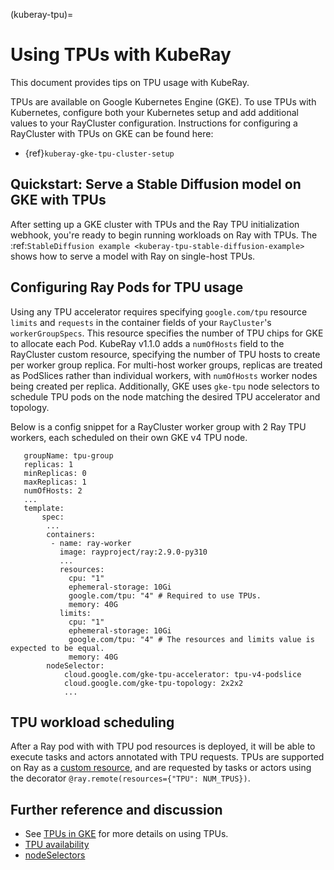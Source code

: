 (kuberay-tpu)=

# Using TPUs with KubeRay

This document provides tips on TPU usage with KubeRay.

TPUs are available on Google Kubernetes Engine (GKE). To use TPUs with Kubernetes, configure
both your Kubernetes setup and add additional values to your RayCluster configuration.
Instructions for configuring a RayCluster with TPUs on GKE can be found here:

- {ref}`kuberay-gke-tpu-cluster-setup`

## Quickstart: Serve a Stable Diffusion model on GKE with TPUs

After setting up a GKE cluster with TPUs and the Ray TPU initialization webhook, you're ready to begin running
workloads on Ray with TPUs. The :ref:`StableDiffusion example <kuberay-tpu-stable-diffusion-example>` shows how to
serve a model with Ray on single-host TPUs.


## Configuring Ray Pods for TPU usage

Using any TPU accelerator requires specifying `google.com/tpu` resource `limits` and `requests` in the container fields of your `RayCluster`'s
`workerGroupSpecs`. This resource specifies the number of TPU chips for GKE to allocate each Pod. KubeRay v1.1.0 adds a `numOfHosts`
field to the RayCluster custom resource, specifying the number of TPU hosts to create per worker group replica. For multi-host worker groups,
replicas are treated as PodSlices rather than individual workers, with `numOfHosts` worker nodes being created per replica.
Additionally, GKE uses `gke-tpu` node selectors to schedule TPU pods on the node matching the desired TPU accelerator and topology.

Below is a config snippet for a RayCluster worker group with 2 Ray TPU workers, each scheduled on their own GKE v4 TPU node.

```
   groupName: tpu-group
   replicas: 1
   minReplicas: 0
   maxReplicas: 1
   numOfHosts: 2
   ...
   template:
       spec:
        ...
        containers:
         - name: ray-worker
           image: rayproject/ray:2.9.0-py310
           ...
           resources:
             cpu: "1"
             ephemeral-storage: 10Gi
             google.com/tpu: "4" # Required to use TPUs.
             memory: 40G
           limits:
             cpu: "1"
             ephemeral-storage: 10Gi
             google.com/tpu: "4" # The resources and limits value is expected to be equal.
             memory: 40G
        nodeSelector:
            cloud.google.com/gke-tpu-accelerator: tpu-v4-podslice
            cloud.google.com/gke-tpu-topology: 2x2x2
            ...
```

## TPU workload scheduling

After a Ray pod with with TPU pod resources is deployed, it will be able to execute tasks and actors annotated with TPU requests.
TPUs are supported on Ray as a [custom resource](https://docs.ray.io/en/latest/ray-core/scheduling/resources.html#custom-resources),
and are requested by tasks or actors using the decorator `@ray.remote(resources={"TPU": NUM_TPUS})`.


Further reference and discussion
--------------------------------
* See [TPUs in GKE](https://cloud.google.com/kubernetes-engine/docs/how-to/tpus) for more details on using TPUs.
* [TPU availability](https://cloud.google.com/tpu/docs/regions-zones)
* [nodeSelectors](https://kubernetes.io/docs/concepts/scheduling-eviction/assign-pod-node/#nodeselector)
